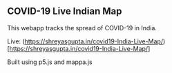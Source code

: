 ## COVID-19 Live Indian Map

This webapp tracks the spread of COVID-19 in India.

Live: (https://shreyasgupta.in/covid19-India-Live-Map/)[https://shreyasgupta.in/covid19-India-Live-Map/]

Built using p5.js and mappa.js